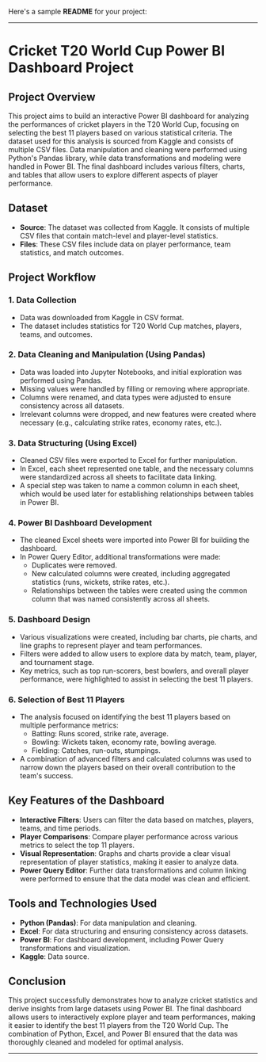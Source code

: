 Here's a sample **README** for your project:

---

# Cricket T20 World Cup Power BI Dashboard Project

## Project Overview

This project aims to build an interactive Power BI dashboard for analyzing the performances of cricket players in the T20 World Cup, focusing on selecting the best 11 players based on various statistical criteria. The dataset used for this analysis is sourced from Kaggle and consists of multiple CSV files. Data manipulation and cleaning were performed using Python's Pandas library, while data transformations and modeling were handled in Power BI. The final dashboard includes various filters, charts, and tables that allow users to explore different aspects of player performance.

## Dataset

- **Source**: The dataset was collected from Kaggle. It consists of multiple CSV files that contain match-level and player-level statistics.
- **Files**: These CSV files include data on player performance, team statistics, and match outcomes.
  
## Project Workflow

### 1. **Data Collection**
   - Data was downloaded from Kaggle in CSV format.
   - The dataset includes statistics for T20 World Cup matches, players, teams, and outcomes.

### 2. **Data Cleaning and Manipulation (Using Pandas)**
   - Data was loaded into Jupyter Notebooks, and initial exploration was performed using Pandas.
   - Missing values were handled by filling or removing where appropriate.
   - Columns were renamed, and data types were adjusted to ensure consistency across all datasets.
   - Irrelevant columns were dropped, and new features were created where necessary (e.g., calculating strike rates, economy rates, etc.).

### 3. **Data Structuring (Using Excel)**
   - Cleaned CSV files were exported to Excel for further manipulation.
   - In Excel, each sheet represented one table, and the necessary columns were standardized across all sheets to facilitate data linking.
   - A special step was taken to name a common column in each sheet, which would be used later for establishing relationships between tables in Power BI.

### 4. **Power BI Dashboard Development**
   - The cleaned Excel sheets were imported into Power BI for building the dashboard.
   - In Power Query Editor, additional transformations were made:
     - Duplicates were removed.
     - New calculated columns were created, including aggregated statistics (runs, wickets, strike rates, etc.).
     - Relationships between the tables were created using the common column that was named consistently across all sheets.
   
### 5. **Dashboard Design**
   - Various visualizations were created, including bar charts, pie charts, and line graphs to represent player and team performances.
   - Filters were added to allow users to explore data by match, team, player, and tournament stage.
   - Key metrics, such as top run-scorers, best bowlers, and overall player performance, were highlighted to assist in selecting the best 11 players.
   
### 6. **Selection of Best 11 Players**
   - The analysis focused on identifying the best 11 players based on multiple performance metrics:
     - Batting: Runs scored, strike rate, average.
     - Bowling: Wickets taken, economy rate, bowling average.
     - Fielding: Catches, run-outs, stumpings.
   - A combination of advanced filters and calculated columns was used to narrow down the players based on their overall contribution to the team's success.

## Key Features of the Dashboard
   - **Interactive Filters**: Users can filter the data based on matches, players, teams, and time periods.
   - **Player Comparisons**: Compare player performance across various metrics to select the top 11 players.
   - **Visual Representation**: Graphs and charts provide a clear visual representation of player statistics, making it easier to analyze data.
   - **Power Query Editor**: Further data transformations and column linking were performed to ensure that the data model was clean and efficient.

## Tools and Technologies Used
   - **Python (Pandas)**: For data manipulation and cleaning.
   - **Excel**: For data structuring and ensuring consistency across datasets.
   - **Power BI**: For dashboard development, including Power Query transformations and visualization.
   - **Kaggle**: Data source.

## Conclusion

This project successfully demonstrates how to analyze cricket statistics and derive insights from large datasets using Power BI. The final dashboard allows users to interactively explore player and team performances, making it easier to identify the best 11 players from the T20 World Cup. The combination of Python, Excel, and Power BI ensured that the data was thoroughly cleaned and modeled for optimal analysis.

---

